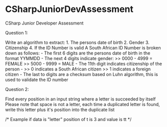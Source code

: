 # CSharpJuniorDevAssessment
CSharp Junior Developer Assessment

Question 1:

Write an algorithm to extract:
    1. The persons date of birth
    2. Gender
    3. Citizenship
    4. If the ID Number is valid
 A South African ID Number is broken down as follows:
    - The first 6 digits are the persons date of birth in the format YYMMDD
    - The next 4 digits indicate gender:
        >> 0000 - 4999 = FEMALE
        >> 5000 - 9999 = MALE
    - The 11th digit indicates citizenship of the person - 
        >> 0 indicates a South African citizen
        >> 1  indicates a foreign citizen
    - The last to digits are a checksum based on Luhn algorithm, this is used to validate the ID number

Question 2:

 Find every position in an input string where a letter is succeeded by itself
 Please note that space is not a letter, each time a duplicated letter is found, write this letter plus it's position into the duplicate list
        
 /* Example if data is "letter" position of t is 3 and value is tt */

